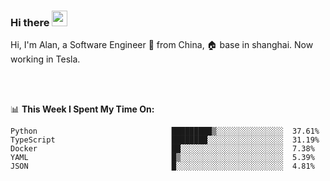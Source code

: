 ### Hi there <img src="https://media.giphy.com/media/hvRJCLFzcasrR4ia7z/giphy.gif" width="25px">

<!-- ![visitors](https://visitor-badge.glitch.me/badge?page_id=dislfyer.dislfyer) -->

Hi, I'm Alan, a Software Engineer 🚀 from China, 🏠 base in shanghai. Now working in Tesla.

<br/>
<br/>

📊 **This Week I Spent My Time On:**


<!--START_SECTION:waka-->

```text
Python                              █████████▒░░░░░░░░░░░░░░░  37.61%
TypeScript                          ████████░░░░░░░░░░░░░░░░░  31.19%
Docker                              ██░░░░░░░░░░░░░░░░░░░░░░░  7.38%
YAML                                █▒░░░░░░░░░░░░░░░░░░░░░░░  5.39%
JSON                                █░░░░░░░░░░░░░░░░░░░░░░░░  4.81%
```

<!--END_SECTION:waka-->

<!--
**About Me:**
 -->
